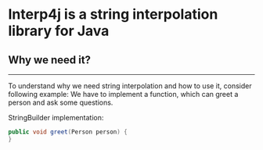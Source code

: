 

# Interp4j is a string interpolation library for Java

## Why we need it?

*** 

To understand why we need string interpolation and how to use it, consider following example:
We have to implement a function, which can greet a person and ask some questions.

StringBuilder implementation:

```java
public void greet(Person person) {
}
```
